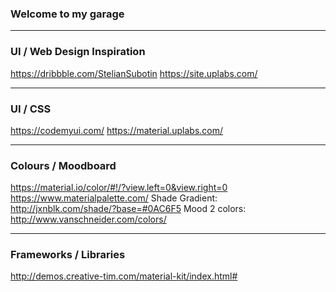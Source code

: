 ### Welcome to my garage
-----------------------------------------------
### UI / Web Design Inspiration
https://dribbble.com/StelianSubotin
https://site.uplabs.com/

-----------------------------------------------
### UI / CSS
https://codemyui.com/
https://material.uplabs.com/

-----------------------------------------------
### Colours / Moodboard
https://material.io/color/#!/?view.left=0&view.right=0
https://www.materialpalette.com/
Shade Gradient: http://jxnblk.com/shade/?base=#0AC6F5
Mood 2 colors: http://www.vanschneider.com/colors/

-----------------------------------------------
### Frameworks / Libraries
http://demos.creative-tim.com/material-kit/index.html#
